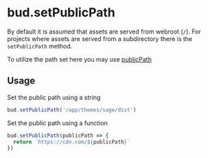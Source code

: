 # bud.setPublicPath

By default it is assumed that assets are served from webroot (`/`). For projects where assets are served from a subdirectory there is the `setPublicPath` method.

To utilize the path set here you may use [publicPath](docs:config/publicPath)

## Usage

Set the public path using a string

```js
bud.setPublicPath('/app/themes/sage/dist')
```

Set the public path using a function

```js
bud.setPublicPath(publicPath => {
  return `https://cdn.com/${publicPath}`
})
```
